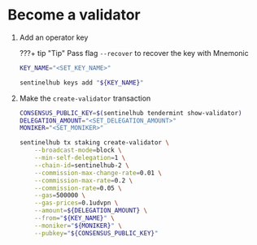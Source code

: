 # Become a validator

1. Add an operator key

    ???+ tip "Tip"
        Pass flag `--recover` to recover the key with Mnemonic

    ``` sh
    KEY_NAME="<SET_KEY_NAME>"

    sentinelhub keys add "${KEY_NAME}"
    ```

2. Make the `create-validator` transaction

    ``` sh
    CONSENSUS_PUBLIC_KEY=$(sentinelhub tendermint show-validator)
    DELEGATION_AMOUNT="<SET_DELEGATION_AMOUNT>"
    MONIKER="<SET_MONIKER>"

    sentinelhub tx staking create-validator \
        --broadcast-mode=block \
        --min-self-delegation=1 \
        --chain-id=sentinelhub-2 \
        --commission-max-change-rate=0.01 \
        --commission-max-rate=0.2 \
        --commission-rate=0.05 \
        --gas=500000 \
        --gas-prices=0.1udvpn \
        --amount=${DELEGATION_AMOUNT} \
        --from="${KEY_NAME}" \
        --moniker="${MONIKER}" \
        --pubkey="${CONSENSUS_PUBLIC_KEY}"
    ```
